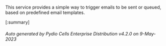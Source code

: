 






This service provides a simple way to trigger emails to be sent or queued, based on predefined email templates.

[:summary]

###### Auto generated by Pydio Cells Enterprise Distribution v4.2.0 on 9-May-2023
